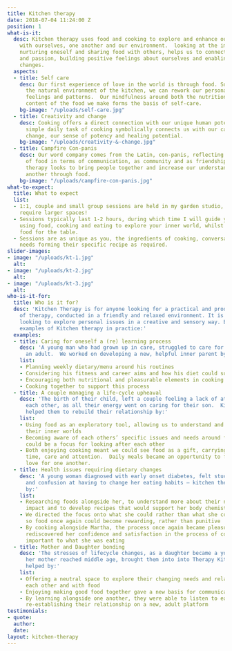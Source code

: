 ```yaml
---
title: Kitchen therapy
date: 2018-07-04 11:24:00 Z
position: 1
what-is-it:
  desc: Kitchen therapy uses food and cooking to explore and enhance our relationships
    with ourselves, one another and our environment.  looking at the importance of
    nurturing oneself and sharing food with others, helps us to connect with our creativity
    and passion, building positive feelings about ourselves and enabling helpful life
    changes.
  aspects:
  - title: Self care
    desc: Our first experience of love in the world is through food. Supported in
      the natural environment of the kitchen, we can rework our personal stories,
      feelings and patterns.  Our mindfulness around both the nutritional and emotional
      content of the food we make forms the basis of self-care.
    bg-image: "/uploads/self-care.jpg"
  - title: Creativity and change
    desc: Cooking offers a direct connection with our unique human potential, the
      simple daily task of cooking symbolically connects us with our capacity for
      change, our sense of potency and healing potential.
    bg-image: "/uploads/creativity-&-change.jpg"
  - title: Campfire Con-panis
    desc: Our word company comes from the Latin, con-panis, reflecting the importance
      of food in terms of communication, as community and as friendship.  Kitchen
      therapy looks to bring people together and increase our understanding of one
      another through food.
    bg-image: "/uploads/campfire-con-panis.jpg"
what-to-expect:
  title: What to expect
  list:
  - 1:1, couple and small group sessions are held in my garden studio, larger groups
    require larger spaces!
  - Sessions typically last 1-2 hours, during which time I will guide you through
    using food, cooking and eating to explore your inner world, whilst making great
    food for the table.
  - Sessions are as unique as you, the ingredients of cooking, conversation, dietary
    needs forming their specific recipe as required.
slider-images:
- image: "/uploads/kt-1.jpg"
  alt: 
- image: "/uploads/kt-2.jpg"
  alt: 
- image: "/uploads/kt-3.jpg"
  alt: 
who-is-it-for:
  title: Who is it for?
  desc: 'Kitchen Therapy is for anyone looking for a practical and productive form
    of therapy, conducted in a friendly and relaxed environment. It is for anyone
    looking to explore personal issues in a creative and sensory way. Below are some
    examples of Kitchen therapy in practice:'
  examples:
  - title: Caring for oneself a (re) learning process
    desc: 'A young man who had grown up in care, struggled to care for himself as
      an adult.  We worked on developing a new, helpful inner parent by:'
    list:
    - Planning weekly dietary/menu around his routines
    - Considering his fitness and career aims and how his diet could support that
    - Encouraging both nutritional and pleasurable elements in cooking
    - Cooking together to support this process
  - title: A couple managing a life-cycle upheaval
    desc: 'The birth of their child, left a couple feeling a lack of attention from
      each other, as all their energy went on caring for their son.  Kitchen therapy
      helped them to rebuild their relationship by:'
    list:
    - Using food as an exploratory tool, allowing us to understand and connect with
      their inner worlds
    - Becoming aware of each others’ specific issues and needs around food meant this
      could be a focus for looking after each other
    - Both enjoying cooking meant we could see food as a gift, carrying with it their
      time, care and attention.  Daily meals became an opportunity to feel and express
      love for one another.
  - title: Health issues requiring dietary changes
    desc: 'A young woman diagnosed with early onset diabetes, felt stuck with resentment
      and confusion at having to change her eating habits – kitchen therapy helped
      by:'
    list:
    - Researching foods alongside her, to understand more about their nutritional
      impact and to develop recipes that would support her body chemistry
    - We directed the focus onto what she could rather than what she could not eat,
      so food once again could become rewarding, rather than punitive
    - By cooking alongside Martha, the process once again became pleasurable and doable.  She
      rediscovered her confidence and satisfaction in the process of cooking as equally
      important to what she was eating
  - title: Mother and Daughter bonding
    desc: 'The stresses of lifecycle changes, as a daughter became a young woman as
      her mother reached middle age, brought them into into Therapy Kitchen, which
      helped by:'
    list:
    - Offering a neutral space to explore their changing needs and relationship with
      each other and with food
    - Enjoying making good food together gave a new basis for communication
    - By learning alongside one another, they were able to listen to each other again,
      re-establishing their relationship on a new, adult platform
testimonials:
- quote: 
  author: 
  date: 
layout: kitchen-therapy
---
```


